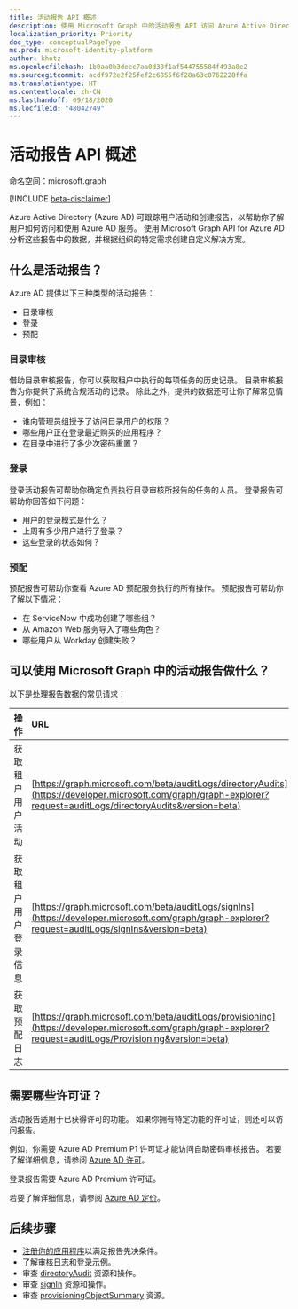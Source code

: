 ```yaml
---
title: 活动报告 API 概述
description: 使用 Microsoft Graph 中的活动报告 API 访问 Azure Active Directory 创建的报告，跟踪租户中的用户活动。
localization_priority: Priority
doc_type: conceptualPageType
ms.prod: microsoft-identity-platform
author: khotz
ms.openlocfilehash: 1b0aa0b3deec7aa0d38f1af544755584f493a8e2
ms.sourcegitcommit: acdf972e2f25fef2c6855f6f28a63c0762228ffa
ms.translationtype: HT
ms.contentlocale: zh-CN
ms.lasthandoff: 09/18/2020
ms.locfileid: "48042749"
---
```

# <a name="activity-reports-api-overview"></a>活动报告 API 概述

命名空间：microsoft.graph

[!INCLUDE [beta-disclaimer](../../includes/beta-disclaimer.md)]

Azure Active Directory (Azure AD) 可跟踪用户活动和创建报告，以帮助你了解用户如何访问和使用 Azure AD 服务。 使用 Microsoft Graph API for Azure AD 分析这些报告中的数据，并根据组织的特定需求创建自定义解决方案。

## <a name="what-are-activity-reports"></a>什么是活动报告？

Azure AD 提供以下三种类型的活动报告：

- 目录审核 
- 登录
- 预配

### <a name="directory-audits"></a>目录审核

借助目录审核报告，你可以获取租户中执行的每项任务的历史记录。 目录审核报告为你提供了系统合规活动的记录。 除此之外，提供的数据还可让你了解常见情景，例如：

- 谁向管理员组授予了访问目录用户的权限？
- 哪些用户正在登录最近购买的应用程序？
- 在目录中进行了多少次密码重置？

### <a name="sign-ins"></a>登录

登录活动报告可帮助你确定负责执行目录审核所报告的任务的人员。 登录报告可帮助你回答如下问题：

- 用户的登录模式是什么？
- 上周有多少用户进行了登录？
- 这些登录的状态如何？

### <a name="provisioning"></a>预配

预配报告可帮助你查看 Azure AD 预配服务执行的所有操作。 预配报告可帮助你了解以下情况：

- 在 ServiceNow 中成功创建了哪些组？
- 从 Amazon Web 服务导入了哪些角色？
- 哪些用户从 Workday 创建失败？

## <a name="what-can-i-do-with-activity-reports-in-microsoft-graph"></a>可以使用 Microsoft Graph 中的活动报告做什么？

以下是处理报告数据的常见请求：

操作 | URL
:----------|:----
获取租户用户活动 | [https://graph.microsoft.com/beta/auditLogs/directoryAudits](https://developer.microsoft.com/graph/graph-explorer?request=auditLogs/directoryAudits&version=beta)
获取租户用户登录信息 | [https://graph.microsoft.com/beta/auditLogs/signIns](https://developer.microsoft.com/graph/graph-explorer?request=auditLogs/signIns&version=beta)
获取预配日志 | [https://graph.microsoft.com/beta/auditLogs/provisioning](https://developer.microsoft.com/graph/graph-explorer?request=auditLogs/Provisioning&version=beta)

## <a name="what-licenses-do-i-need"></a>需要哪些许可证？

活动报告适用于已获得许可的功能。 如果你拥有特定功能的许可证，则还可以访问报告。

例如，你需要 Azure AD Premium P1 许可证才能访问自助密码审核报告。  若要了解详细信息，请参阅 [Azure AD 许可](https://azure.microsoft.com/pricing/details/active-directory/)。

登录报告需要 Azure AD Premium 许可证。

若要了解详细信息，请参阅 [Azure AD 定价](https://azure.microsoft.com/pricing/details/active-directory/)。

## <a name="next-steps"></a>后续步骤

- [注册你的应用程序](https://docs.microsoft.com/azure/active-directory/active-directory-reporting-api-prerequisites-azure-portal)以满足报告先决条件。 
- 了解[审核日志](https://docs.microsoft.com/azure/active-directory/active-directory-reporting-api-audit-samples)和[登录示例](https://docs.microsoft.com/azure/active-directory/active-directory-reporting-api-sign-in-activity-samples)。  
- 审查 [directoryAudit](directoryaudit.md) 资源和操作。
- 审查 [signIn](signin.md) 资源和操作。 
- 审查 [provisioningObjectSummary](provisioningobjectsummary.md) 资源。


